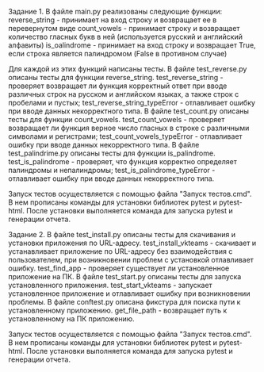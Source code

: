 Задание 1.
В файле main.py реализованы следующие функции:
  reverse_string - принимает на вход строку и возвращает ее в перевернутом виде
  count_vowels - принимает строку и возвращает количество гласных букв в ней (используется русский и английский алфавиты)
  is_oalindrome - принимает на вход строку и возвращает True, если строка является палиндромом (False в противном случае)

Для каждой из этих функций написаны тесты.
В файле test_reverse.py описаны тесты для функции reverse_string.
  test_reverse_string - проверяет возвращает ли функция корректный ответ при вводе различных строк на русском и английском языках, а также строк с пробелами и пустых;
  test_reverse_string_typeError - отлавливает ошибку при вводе данных некорректного типа.
В файле test_count.py описаны тесты для функции count_vowels. 
  test_count_vowels - проверяет возвращает ли функция верное число гласных в строке с различными символами и регистрами;
  test_count_vowels_typeError - отлавливает ошибку при вводе данных некорректного типа.
В файле test_palindrime.py описаны тесты для функции is_palindrome.
  test_is_palindrome - проверяет, что функция корректно определяет палиндромы и непалиндромы;
  test_is_palindrome_typeError - отлавливает ошибку при вводе данных некорректного типа.

Запуск тестов осуществляется с помощью файла "Запуск тестов.cmd". В нем прописаны команды для установки библиотек pytest и pytest-html. После установки выполняется команда для запуска pytest и генерации отчета.


Задание 2.
В файле test_install.py описаны тесты для скачивания и установки приложения по URL-адресу.
  test_install_vkteams - скачивает и устанавливает приложение по URL-адресу без взаимодействия с пользователем, при возникновении проблем с установкой отлавливает ошибку.
  test_find_app - проверяет существует ли установленное приложение на ПК.
В файле test_start.py описаны тесты для запуска установленного приложения.
  test_start_vkteams - запускает установленное приложение и отлавливает ошибку при возникновении проблемы.
В файле conftest.py описана фикстура для поиска пути к установленному приложению.
  get_file_path - возвращает путь к установленному на ПК приложению.

Запуск тестов осуществляется с помощью файла "Запуск тестов.cmd". В нем прописаны команды для установки библиотек pytest и pytest-html. После установки выполняется команда для запуска pytest и генерации отчета.
